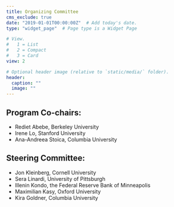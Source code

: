 ```yaml
---
title: Organizing Committee
cms_exclude: true
date: "2019-01-01T00:00:00Z"  # Add today's date.
type: "widget_page"  # Page type is a Widget Page

# View.
#   1 = List
#   2 = Compact
#   3 = Card
view: 2

# Optional header image (relative to `static/media/` folder).
header:
  caption: ""
  image: ""
---
```


## Program Co-chairs:

- Rediet Abebe, Berkeley University
- Irene Lo, Stanford University
- Ana-Andreea Stoica, Columbia University

## Steering Committee:

- Jon Kleinberg, Cornell University
- Sera Linardi, University of Pittsburgh
- Illenin Kondo, the Federal Reserve Bank of Minneapolis
- Maximilian Kasy, Oxford University
- Kira Goldner, Columbia University
